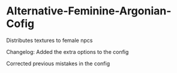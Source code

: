 # Alternative-Feminine-Argonian-Cofig
Distributes textures to female npcs


Changelog:
Added the extra options to the config

Corrected previous mistakes in the config
